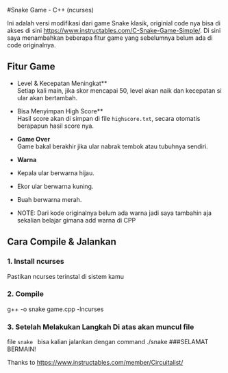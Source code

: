 #Snake Game - C++ (ncurses)

Ini adalah versi modifikasi dari game Snake klasik, originial code nya bisa di akses di sini https://www.instructables.com/C-Snake-Game-Simple/. 
Di sini saya menambahkan beberapa fitur game yang sebelumnya belum ada di code originalnya.

## Fitur Game

- Level & Kecepatan Meningkat**  
  Setiap kali main, jika skor mencapai 50, level akan naik dan kecepatan si ular akan bertambah.

- Bisa Menyimpan High Score**  
  Hasil score akan di simpan di file `highscore.txt`, secara otomatis berapapun hasil score nya.

- **Game Over**  
  Game bakal berakhir jika ular nabrak tembok atau tubuhnya sendiri.

-  **Warna**  
  - Kepala ular berwarna hijau.
  - Ekor ular berwarna kuning.
  - Buah berwarna merah.
  - NOTE: Dari kode originalnya belum ada warna jadi saya tambahin aja sekalian belajar gimana add warna di CPP 

## Cara Compile & Jalankan

### 1. Install ncurses
Pastikan ncurses terinstal di sistem kamu
### 2. Compile
g++ -o snake game.cpp -lncurses
### 3. Setelah Melakukan Langkah Di atas akan muncul file
file `snake ` bisa kalian jalankan dengan command ./snake
###SELAMAT BERMAIN!








Thanks to https://www.instructables.com/member/Circuitalist/


